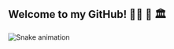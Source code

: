 ## Welcome to my GitHub! 🏋️‍♂️ :boxing_glove: 🏛️

 ![Snake animation](https://github.com/Lordy2022/Lordy2022/blob/output/github-contribution-grid-snake.svg)
